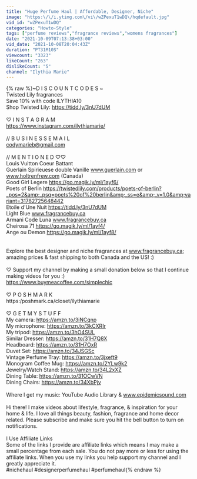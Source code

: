 ```yaml
---
title: "Huge Perfume Haul | Affordable, Designer, Niche"
image: "https:\/\/i.ytimg.com\/vi\/wZPexuT1wDQ\/hqdefault.jpg"
vid_id: "wZPexuT1wDQ"
categories: "Howto-Style"
tags: ["perfume reviews","fragrance reviews","womens fragrances"]
date: "2021-10-09T07:13:38+03:00"
vid_date: "2021-10-08T20:04:43Z"
duration: "PT31M10S"
viewcount: "3323"
likeCount: "263"
dislikeCount: "5"
channel: "Ilythia Marie"
---
```

{% raw %}~D I S C O U N T  C O D E S ~<br />Twisted Lily fragrances<br />Save 10% with code ILYTHIA10<br />Shop Twisted Lily: <a rel="nofollow" target="blank" href="https://tidd.ly/3nU7dUM">https://tidd.ly/3nU7dUM</a><br /><br />♡  I N S T A G R A M   <br /><a rel="nofollow" target="blank" href="https://www.instagram.com/ilythiamarie/">https://www.instagram.com/ilythiamarie/</a><br /><br />//  B U S I N E S S  E M A I L<br />codymarieb@gmail.com<br /><br />//  M E N T I O N E D  ♡♡<br />Louis Vuitton Coeur Battant<br />Guerlain Spirieuese double Vanille www.guerlain.com or www.holtrenfrew.com (Canada)<br />Good Girl Legere <a rel="nofollow" target="blank" href="https://go.magik.ly/ml/1ayf6/">https://go.magik.ly/ml/1ayf6/</a><br />Poets of Berlin <a rel="nofollow" target="blank" href="https://twistedlily.com/products/poets-of-berlin?_pos=2&amp;_psq=poets%20of%20berlin&amp;_ss=e&amp;_v=1.0&amp;variant=31782725648442">https://twistedlily.com/products/poets-of-berlin?_pos=2&amp;_psq=poets%20of%20berlin&amp;_ss=e&amp;_v=1.0&amp;variant=31782725648442</a><br />Etoile d'Une Nuit <a rel="nofollow" target="blank" href="https://tidd.ly/3nU7dUM">https://tidd.ly/3nU7dUM</a><br />Light Blue www.fragrancebuy.ca <br />Armani Code Luna www.fragrancebuy.ca <br />Cheirosa 71 <a rel="nofollow" target="blank" href="https://go.magik.ly/ml/1ayf4/">https://go.magik.ly/ml/1ayf4/</a><br />Ange ou Demon <a rel="nofollow" target="blank" href="https://go.magik.ly/ml/1ayf8/">https://go.magik.ly/ml/1ayf8/</a><br /><br /><br />Explore the best designer and niche fragrances at www.fragrancebuy.ca; amazing prices &amp; fast shipping to both Canada and the US! :)<br /><br />♡ Support my channel by making a small donation below so that I continue making videos for you :)<br /><a rel="nofollow" target="blank" href="https://www.buymeacoffee.com/simplechic">https://www.buymeacoffee.com/simplechic</a><br /><br />♡ P O S H M A R K  <br />https:/poshmark.ca/closet/ilythiamarie<br /><br />♡  G E T  M Y  S T U F F<br />My camera: <a rel="nofollow" target="blank" href="https://amzn.to/3iNCqnp">https://amzn.to/3iNCqnp</a><br />My microphone: <a rel="nofollow" target="blank" href="https://amzn.to/3kCXRIr">https://amzn.to/3kCXRIr</a><br />My tripod: <a rel="nofollow" target="blank" href="https://amzn.to/3hO4SUL">https://amzn.to/3hO4SUL</a><br />Similar Dresser: <a rel="nofollow" target="blank" href="https://amzn.to/31H7Q8X">https://amzn.to/31H7Q8X</a><br />Headboard: <a rel="nofollow" target="blank" href="https://amzn.to/31H7OxR">https://amzn.to/31H7OxR</a><br />Duvet Set: <a rel="nofollow" target="blank" href="https://amzn.to/34JSGSc">https://amzn.to/34JSGSc</a><br />Vintage Perfume Tray: <a rel="nofollow" target="blank" href="https://amzn.to/3jxeft9">https://amzn.to/3jxeft9</a><br />Monogram Coffee Mug: <a rel="nofollow" target="blank" href="https://amzn.to/2YLw9k2">https://amzn.to/2YLw9k2</a><br />Jewelry/Watch Stand: <a rel="nofollow" target="blank" href="https://amzn.to/34L2xXZ">https://amzn.to/34L2xXZ</a><br />Dining Table: <a rel="nofollow" target="blank" href="https://amzn.to/31OCwVN">https://amzn.to/31OCwVN</a><br />Dining Chairs: <a rel="nofollow" target="blank" href="https://amzn.to/34XbPjv">https://amzn.to/34XbPjv</a><br /><br />Where I get my music:  YouTube Audio Library &amp; www.epidemicsound.com<br /><br />Hi there!  I make videos about lifestyle, fragrance, &amp; inspiration for your home &amp; life.  I love all things beauty, fashion, fragrance and home decor related. Please subscribe and make sure you hit the bell button to turn on notifications.<br /><br />I Use Affiliate Links<br />Some of the links I provide are affiliate links which means I may make a small percentage from each sale. You do not pay more or less for using the affiliate links.  When you use my links you help support my channel and I greatly appreciate it.<br />#nichehaul #designerperfumehaul #perfumehaul{% endraw %}
